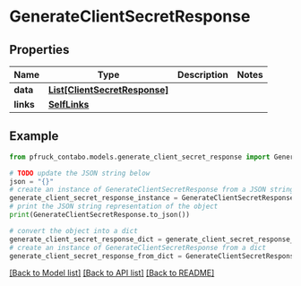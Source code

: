 # GenerateClientSecretResponse


## Properties

Name | Type | Description | Notes
------------ | ------------- | ------------- | -------------
**data** | [**List[ClientSecretResponse]**](ClientSecretResponse.md) |  | 
**links** | [**SelfLinks**](SelfLinks.md) |  | 

## Example

```python
from pfruck_contabo.models.generate_client_secret_response import GenerateClientSecretResponse

# TODO update the JSON string below
json = "{}"
# create an instance of GenerateClientSecretResponse from a JSON string
generate_client_secret_response_instance = GenerateClientSecretResponse.from_json(json)
# print the JSON string representation of the object
print(GenerateClientSecretResponse.to_json())

# convert the object into a dict
generate_client_secret_response_dict = generate_client_secret_response_instance.to_dict()
# create an instance of GenerateClientSecretResponse from a dict
generate_client_secret_response_from_dict = GenerateClientSecretResponse.from_dict(generate_client_secret_response_dict)
```
[[Back to Model list]](../README.md#documentation-for-models) [[Back to API list]](../README.md#documentation-for-api-endpoints) [[Back to README]](../README.md)


